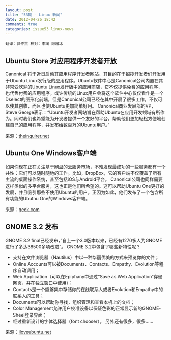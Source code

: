 ```yaml
---
layout: post
title: "53期 - Linux 新闻"
date: 2012-04-26 18:42
comments: true
categories: issue53 linux-news
---
```

`翻译：郭仲杰 校对：李蹊 顾履冰`

## Ubuntu Store 对应用程序开发者开放

Canonical 将于近日启动其应用程序开发者网站，其目的在于招揽开发者们开发用于Ubuntu Linux发行版的应用程序。Ubuntu软件中心是Canonical公司内置在其非常受欢迎的Ubuntu Linux发行版中的应用商店，它不仅提供免费的应用程序，也代售付费的应用程序。或许传统的Linux用户会将这个软件中心仅仅看作是一个Dselect的图形化前端，但是Canonical公司已经在其中开展了很多工作，不仅可以使其创收，而且也使Ubuntu更加简单好用。
Canonical商业发展部的VP，Steve George表示：“Ubuntu开发者网站旨在帮助Ubuntu在应用开发领域有所作为。同时我们也希望能为开发者提供一个友好的平台，帮助他们更加轻松方便地创建自己的应用程序，并发布给数百万的Ubuntu用户。”

来源：[theinquirer.net](http://theinquirer.net)

## Ubuntu One Windows客户端

如果你现在正在关注基于网盘的云服务市场，不难发现最成功的一些服务都有一个共性：它们可以随时随地的工作。比如，DropBox，它的客户端不仅覆盖了所有主流的桌面操作系统，甚至包括iOS与Android平台。
Canonical公司也同样需要这样类似的多平台服务，这也正是他们所希望的。这可以帮助Ubuntu One更好的发展，并且吸引那些不使用Ubuntu的用户。正因为如此，他们发布了一个包含所有功能的Ubutnu One的Windows客户端。

来源：[geek.com](http://geek.com)

## GNOME 3.2 发布

GNOME 3.2 final已经发布，”自上一个3.0版本以来，已经有1270多人为GNOME进行了多达38500多项改进”。
GNOME 3.2中包含了哪些新特性呢？

* 支持在文件浏览器（Nautilus）中以一种华丽优美的方式来预览你的文件；
* Online Accounts可以被Documents、Contacts、Empathy、Evolution等程序自动调用；
* Web Application（可以在Epiphany中通过“Save as Web Application“存储网页，并在独立窗口中使用）；
* Contacts是一个能够集中存储你的在线联系人或者Evolution和Empathy中的联系人的工具；
* Documents可以帮助你寻找，组织管理和查看本机上的文档；
* Color Management允许用户校准设备以保证色彩的正常显示新的GNOME-Sheel登录界面；
* 经过重新设计的字体选择器（font chooser）。 另外还有很多，很多......

来源：[iloveubuntu.net](http://iloveubuntu.net)